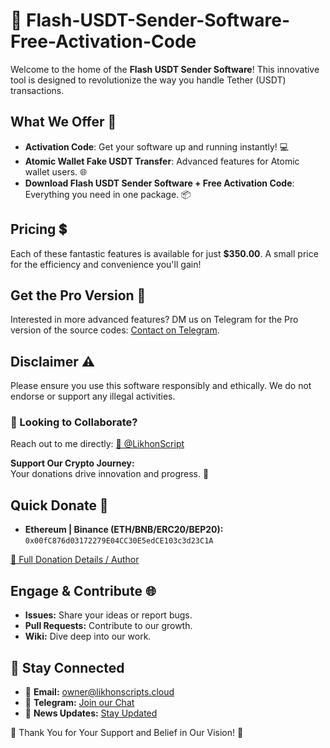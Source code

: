 # 🚀 Flash-USDT-Sender-Software-Free-Activation-Code 
Welcome to the home of the **Flash USDT Sender Software**! This innovative tool is designed to revolutionize the way you handle Tether (USDT) transactions. 

## What We Offer 🌟

- **Activation Code**: Get your software up and running instantly! 💻
- **Atomic Wallet Fake USDT Transfer**: Advanced features for Atomic wallet users. 🌐
- **Download Flash USDT Sender Software + Free Activation Code**: Everything you need in one package. 📦

## Pricing 💲
Each of these fantastic features is available for just **$350.00**. A small price for the efficiency and convenience you'll gain!

## Get the Pro Version 💎
Interested in more advanced features? DM us on Telegram for the Pro version of the source codes: [Contact on Telegram](https://t.me/likhonsible).

## Disclaimer ⚠️
Please ensure you use this software responsibly and ethically. We do not endorse or support any illegal activities.


### 🤝 Looking to Collaborate?
Reach out to me directly: [🧭 @LikhonScript](https://t.me/LikhonScript)

**Support Our Crypto Journey:**  
Your donations drive innovation and progress. 💫

## Quick Donate 🌟

- **Ethereum | Binance (ETH/BNB/ERC20/BEP20):** `0x00fC876d03172279E04CC30E5edCE103c3d23C1A`

[🔗 Full Donation Details / Author](https://t.me/likhonsible)

## Engage & Contribute 🌐

- **Issues:** Share your ideas or report bugs.
- **Pull Requests:** Contribute to our growth.
- **Wiki:** Dive deep into our work.

## 📩 Stay Connected

- 💌 **Email:** [owner@likhonscripts.cloud](mailto:owner@likhonscripts.cloud)
- 🤖 **Telegram:** [Join our Chat](https://t.me/ScriptsChats)
- 🍃 **News Updates:** [Stay Updated](https://t.me/LikhonScripts)

🙏 Thank You for Your Support and Belief in Our Vision! 💖
